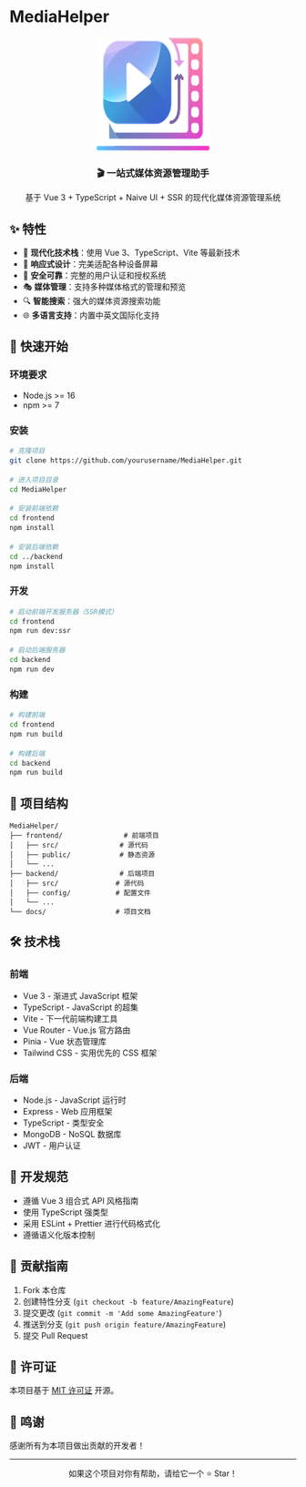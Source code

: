 # MediaHelper

<div align="center">
    <img src="/frontend/apps/web-antd/public/icon.png" alt="MediaHelper Logo" width="200" height="200" />
    <h3>🎬 一站式媒体资源管理助手</h3>
    <p>基于 Vue 3 + TypeScript + Naive UI + SSR 的现代化媒体资源管理系统</p>
</div>

## ✨ 特性

- 🎯 **现代化技术栈**：使用 Vue 3、TypeScript、Vite 等最新技术
- 📱 **响应式设计**：完美适配各种设备屏幕
- 🔐 **安全可靠**：完整的用户认证和授权系统
- 🎭 **媒体管理**：支持多种媒体格式的管理和预览
- 🔍 **智能搜索**：强大的媒体资源搜索功能
- 🌐 **多语言支持**：内置中英文国际化支持

## 🚀 快速开始

### 环境要求

- Node.js >= 16
- npm >= 7

### 安装

```bash
# 克隆项目
git clone https://github.com/yourusername/MediaHelper.git

# 进入项目目录
cd MediaHelper

# 安装前端依赖
cd frontend
npm install

# 安装后端依赖
cd ../backend
npm install
```

### 开发

```bash
# 启动前端开发服务器（SSR模式）
cd frontend
npm run dev:ssr

# 启动后端服务器
cd backend
npm run dev
```

### 构建

```bash
# 构建前端
cd frontend
npm run build

# 构建后端
cd backend
npm run build
```

## 🎯 项目结构

```
MediaHelper/
├── frontend/               # 前端项目
│   ├── src/               # 源代码
│   ├── public/            # 静态资源
│   └── ...
├── backend/               # 后端项目
│   ├── src/              # 源代码
│   ├── config/           # 配置文件
│   └── ...
└── docs/                 # 项目文档
```

## 🛠️ 技术栈

### 前端

- Vue 3 - 渐进式 JavaScript 框架
- TypeScript - JavaScript 的超集
- Vite - 下一代前端构建工具
- Vue Router - Vue.js 官方路由
- Pinia - Vue 状态管理库
- Tailwind CSS - 实用优先的 CSS 框架

### 后端

- Node.js - JavaScript 运行时
- Express - Web 应用框架
- TypeScript - 类型安全
- MongoDB - NoSQL 数据库
- JWT - 用户认证

## 📝 开发规范

- 遵循 Vue 3 组合式 API 风格指南
- 使用 TypeScript 强类型
- 采用 ESLint + Prettier 进行代码格式化
- 遵循语义化版本控制

## 🤝 贡献指南

1. Fork 本仓库
2. 创建特性分支 (`git checkout -b feature/AmazingFeature`)
3. 提交更改 (`git commit -m 'Add some AmazingFeature'`)
4. 推送到分支 (`git push origin feature/AmazingFeature`)
5. 提交 Pull Request

## 📄 许可证

本项目基于 [MIT 许可证](LICENSE) 开源。

## 🙏 鸣谢

感谢所有为本项目做出贡献的开发者！

---

<div align="center">
    <p>如果这个项目对你有帮助，请给它一个 ⭐️ Star！</p>
</div> 
